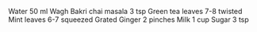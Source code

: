 Water 50 ml
Wagh Bakri chai masala 3 tsp
Green tea leaves 7-8 twisted
Mint leaves 6-7 squeezed
Grated Ginger 2 pinches
Milk 1 cup 
Sugar 3 tsp 